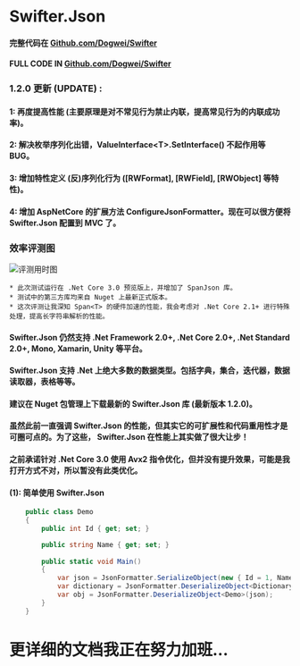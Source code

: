 # Swifter.Json

#### 完整代码在 [Github.com/Dogwei/Swifter](https://github.com/Dogwei/Swifter)
#### FULL CODE IN [Github.com/Dogwei/Swifter](https://github.com/Dogwei/Swifter)

### 1.2.0 更新 (UPDATE) :

#### 1: 再度提高性能 (主要原理是对不常见行为禁止内联，提高常见行为的内联成功率)。
#### 2: 解决枚举序列化出错，ValueInterface&lt;T&gt;.SetInterface() 不起作用等 BUG。
#### 3: 增加特性定义 (反)序列化行为 ([RWFormat], [RWField], [RWObject] 等特性)。
#### 4: 增加 AspNetCore 的扩展方法 ConfigureJsonFormatter。现在可以很方便将 Swifter.Json 配置到 MVC 了。

### 效率评测图

![评测用时图](https://github.com/Dogwei/Swifter.Json/blob/master/benchmark.png)

~~~
* 此次测试运行在 .Net Core 3.0 预览版上，并增加了 SpanJson 库。
* 测试中的第三方库均来自 Nuget 上最新正式版本。
* 这次评测让我深知 Span<T> 的硬件加速的性能，我会考虑对 .Net Core 2.1+ 进行特殊处理，提高长字符串解析的性能。
~~~

#### Swifter.Json 仍然支持 .Net Framework 2.0+, .Net Core 2.0+, .Net Standard 2.0+, Mono, Xamarin, Unity 等平台。
#### Swifter.Json 支持 .Net 上绝大多数的数据类型。包括字典，集合，迭代器，数据读取器，表格等等。
#### 建议在 Nuget 包管理上下载最新的 Swifter.Json 库 (最新版本 1.2.0)。

#### 虽然此前一直强调 Swifter.Json 的性能，但其实它的可扩展性和代码重用性才是可圈可点的。为了这些， Swifter.Json 在性能上其实做了很大让步！
#### 之前承诺针对 .Net Core 3.0 使用 Avx2 指令优化，但并没有提升效果，可能是我打开方式不对，所以暂没有此类优化。


#### (1): 简单使用 Swifter.Json

```C#
    public class Demo
    {
        public int Id { get; set; }

        public string Name { get; set; }
        
        public static void Main()
        {
            var json = JsonFormatter.SerializeObject(new { Id = 1, Name = "Dogwei" });
            var dictionary = JsonFormatter.DeserializeObject<Dictionary<string, object>>(json);
            var obj = JsonFormatter.DeserializeObject<Demo>(json);
        }
    }
```

# 更详细的文档我正在努力加班...
